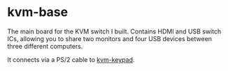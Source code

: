 # kvm-base
The main board for the KVM switch I built. Contains HDMI and USB switch ICs, allowing you to share two monitors and four USB devices between three different computers.

It connects via a PS/2 cable to [kvm-keypad](https://github.com/thatoddmailbox/kvm-keypad).